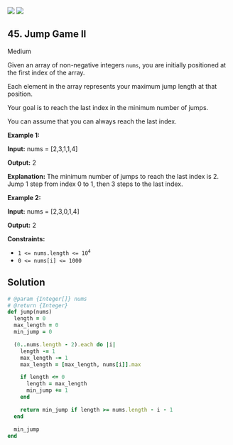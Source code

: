 [![](https://img.shields.io/github/stars/javadev/LeetCode-in-All?label=Stars&style=flat-square)](https://github.com/javadev/LeetCode-in-All)
[![](https://img.shields.io/github/forks/javadev/LeetCode-in-All?label=Fork%20me%20on%20GitHub%20&style=flat-square)](https://github.com/javadev/LeetCode-in-All/fork)

## 45\. Jump Game II

Medium

Given an array of non-negative integers `nums`, you are initially positioned at the first index of the array.

Each element in the array represents your maximum jump length at that position.

Your goal is to reach the last index in the minimum number of jumps.

You can assume that you can always reach the last index.

**Example 1:**

**Input:** nums = [2,3,1,1,4]

**Output:** 2

**Explanation:** The minimum number of jumps to reach the last index is 2. Jump 1 step from index 0 to 1, then 3 steps to the last index. 

**Example 2:**

**Input:** nums = [2,3,0,1,4]

**Output:** 2 

**Constraints:**

*   <code>1 <= nums.length <= 10<sup>4</sup></code>
*   `0 <= nums[i] <= 1000`

## Solution

```ruby
# @param {Integer[]} nums
# @return {Integer}
def jump(nums)
  length = 0
  max_length = 0
  min_jump = 0

  (0..nums.length - 2).each do |i|
    length -= 1
    max_length -= 1
    max_length = [max_length, nums[i]].max

    if length <= 0
      length = max_length
      min_jump += 1
    end

    return min_jump if length >= nums.length - i - 1
  end

  min_jump
end
```